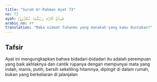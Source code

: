 ```yaml
---
title: "Surah Ar-Rahman Ayat 73"
no: 73
ayah: فَبِاَيِّ اٰلَاۤءِ رَبِّكُمَا تُكَذِّبٰنِۚ  
arabic_no: ٧٣
translation: "Maka nikmat Tuhanmu yang manakah yang kamu dustakan?"
---
```


## Tafsir

Ayat ini mengungkapkan bahwa bidadari-bidadari itu adalah perempuan yang baik akhlaknya dan cantik rupanya dengan mempunyai mata yang indah, manis, putih, bersih sekeliling hitamnya, dipingit di dalam rumah, bukan yang berkeliaran di jalanjalan